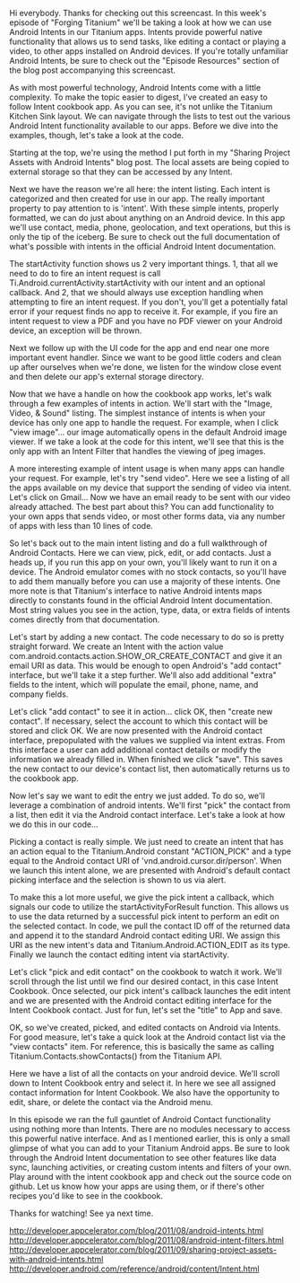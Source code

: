 Hi everybody. Thanks for checking out this screencast. In this week's episode of "Forging Titanium" we'll be taking a look at how we can use Android Intents in our Titanium apps. Intents provide powerful native functionality that allows us to send tasks, like editing a contact or playing a video, to other apps installed on Android devices. If you're totally unfamiliar Android Intents, be sure to check out the "Episode Resources" section of the blog post accompanying this screencast.

As with most powerful technology, Android Intents come with a little complexity. To make the topic easier to digest, I've created an easy to follow Intent cookbook app. As you can see, it's not unlike the Titanium Kitchen Sink layout. We can navigate through the lists to test out the various Android Intent functionality available to our apps. Before we dive into the examples, though, let's take a look at the code.

Starting at the top, we're using the method I put forth in my "Sharing Project Assets with Android Intents" blog post. The local assets are being copied to external storage so that they can be accessed by any Intent.

Next we have the reason we're all here: the intent listing. Each intent is categorized and then created for use in our app. The really important property to pay attention to is 'intent'. With these simple intents, properly formatted, we can do just about anything on an Android device. In this app we'll use contact, media, phone, geolocation, and text operations, but this is only the tip of the iceberg. Be sure to check out the full documentation of what's possible with intents in the official Android Intent documentation.

The startActivity function shows us 2 very important things. 1, that all we need to do to fire an intent request is call Ti.Android.currentActivity.startActivity with our intent and an optional callback. And 2, that we should always use exception handling when attempting to fire an intent request. If you don't, you'll get a potentially fatal error if your request finds no app to receive it. For example, if you fire an intent request to view a PDF and you have no PDF viewer on your Android device, an exception will be thrown. 

Next we follow up with the UI code for the app and end near one more important event handler. Since we want to be good little coders and clean up after ourselves when we're done, we listen for the window close event and then delete our app's external storage directory.

Now that we have a handle on how the cookbook app works, let's walk through a few examples of intents in action. We'll start with the "Image, Video, & Sound" listing. The simplest instance of intents is when your device has only one app to handle the request. For example, when I click "view image"... our image automatically opens in the default Android image viewer. If we take a look at the code for this intent, we'll see that this is the only app with an Intent Filter that handles the viewing of jpeg images.

A more interesting example of intent usage is when many apps can handle your request. For example, let's try "send video". Here we see a listing of all the apps available on my device that support the sending of video via intent. Let's click on Gmail... Now we have an email ready to be sent with our video already attached. The best part about this? You can add functionality to your own apps that sends video, or most other forms data, via any number of apps with less than 10 lines of code. 

So let's back out to the main intent listing and do a full walkthrough of Android Contacts. Here we can view, pick, edit, or add contacts. Just a heads up, if you run this app on your own, you'll likely want to run it on a device. The Android emulator comes with no stock contacts, so you'll have to add them manually before you can use a majority of these intents. One more note is that Titanium's interface to native Android intents maps directly to constants found in the official Android Intent documentation. Most string values you see in the action, type, data, or extra fields of intents comes directly from that documentation.

Let's start by adding a new contact. The code necessary to do so is pretty straight forward. We create an Intent with the action value com.android.contacts.action.SHOW_OR_CREATE_CONTACT and give it an email URI as data. This would be enough to open Android's "add contact" interface, but we'll take it a step further. We'll also add additional "extra" fields to the intent, which will populate the email, phone, name, and company fields. 

Let's click "add contact" to see it in action... click OK, then "create new contact". If necessary, select the account to which this contact will be stored and click OK. We are now presented with the Android contact interface, prepopulated with the values we supplied via intent extras. From this interface a user can add additional contact details or modify the information we already filled in. When finished we click "save". This saves the new contact to our device's contact list, then automatically returns us to the cookbook app.

Now let's say we want to edit the entry we just added. To do so, we'll leverage a combination of android intents. We'll first "pick" the contact from a list, then edit it via the Android contact interface. Let's take a look at how we do this in our code...

Picking a contact is really simple. We just need to create an intent that has an action equal to the Titanium.Android constant "ACTION_PICK" and a type equal to the Android contact URI of 'vnd.android.cursor.dir/person'. When we launch this intent alone, we are presented with Android's default contact picking interface and the selection is shown to us via alert. 

To make this a lot more useful, we give the pick intent a callback, which signals our code to utilize the startActivityForResult function. This allows us to use the data returned by a successful pick intent to perform an edit on the selected contact. In code, we pull the contact ID off of the returned data and append it to the standard Android contact editing URI. We assign this URI as the new intent's data and Titanium.Android.ACTION_EDIT as its type. Finally we launch the contact editing intent via startActivity. 

Let's click "pick and edit contact" on the cookbook to watch it work. We'll scroll through the list until we find our desired contact, in this case Intent Cookbook. Once selected, our pick intent's callback launches the edit intent and we are presented with the Android contact editing interface for the Intent Cookbook contact. Just for fun, let's set the "title" to App and save.

OK, so we've created, picked, and edited contacts on Android via Intents. For good measure, let's take a quick look at the Android contact list via the "view contacts" item. For reference, this is basically the same as calling Titanium.Contacts.showContacts() from the Titanium API.

Here we have a list of all the contacts on your android device. We'll scroll down to Intent Cookbook entry and select it. In here we see all assigned contact information for Intent Cookbook. We also have the opportunity to edit, share, or delete the contact via the Android menu.

In this episode we ran the full gauntlet of Android Contact functionality using nothing more than Intents. There are no modules necessary to access this powerful native interface. And as I mentioned earlier, this is only a small glimpse of what you can add to your Titanium Android apps. Be sure to look through the Android Intent documentation to see other features like data sync, launching activities, or creating custom intents and filters of your own. Play around with the intent cookbook app and check out the source code on github. Let us know how your apps are using them, or if there's other recipes you'd like to see in the cookbook. 

Thanks for watching! See ya next time.





http://developer.appcelerator.com/blog/2011/08/android-intents.html
http://developer.appcelerator.com/blog/2011/08/android-intent-filters.html
http://developer.appcelerator.com/blog/2011/09/sharing-project-assets-with-android-intents.html
http://developer.android.com/reference/android/content/Intent.html
